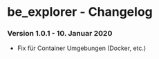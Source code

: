 be_explorer - Changelog
==========================

### Version 1.0.1 - 10. Januar 2020

* Fix für Container Umgebungen (Docker, etc.)
